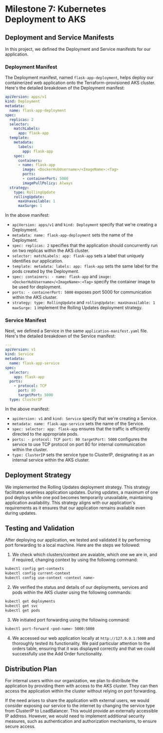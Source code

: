 # Milestone 7: Kubernetes Deployment to AKS

## Deployment and Service Manifests

In this project, we defined the Deployment and Service manifests for our application. 

### Deployment Manifest

The Deployment manifest, named `flask-app-deployment`, helps deploy our containerized web application onto the Terraform-provisioned AKS cluster. Here's the detailed breakdown of the Deployment manifest:

```yaml
apiVersion: apps/v1
kind: Deployment
metadata:
  name: flask-app-deployment
spec:
  replicas: 2
  selector:
    matchLabels:
      app: flask-app
  template:
    metadata:
      labels:
        app: flask-app
    spec:
      containers:
      - name: flask-app
        image: <DockerHubUsername>/<ImageName>:<Tag>
        ports:
        - containerPort: 5000
        imagePullPolicy: Always
  strategy:
    type: RollingUpdate
    rollingUpdate:
      maxUnavailable: 1
      maxSurge: 1
```

In the above manifest:

- `apiVersion: apps/v1` and `kind: Deployment` specify that we're creating a Deployment.
- `metadata: name: flask-app-deployment` sets the name of the Deployment.
- `spec: replicas: 2` specifies that the application should concurrently run on two replicas within the AKS cluster.
- `selector: matchLabels: app: flask-app` sets a label that uniquely identifies our application.
- `template: metadata: labels: app: flask-app` sets the same label for the pods created by the Deployment.
- `spec: containers: - name: flask-app` and `image: <DockerHubUsername>/<ImageName>:<Tag>` specify the container image to be used for deployment.
- `ports: - containerPort: 5000` exposes port 5000 for communication within the AKS cluster.
- `strategy: type: RollingUpdate` and `rollingUpdate: maxUnavailable: 1 maxSurge: 1` implement the Rolling Updates deployment strategy.

### Service Manifest

Next, we defined a Service in the same `application-manifest.yaml` file. Here's the detailed breakdown of the Service manifest:

```yaml
---
apiVersion: v1
kind: Service
metadata:
  name: flask-app-service
spec:
  selector:
    app: flask-app
  ports:
    - protocol: TCP
      port: 80
      targetPort: 5000
  type: ClusterIP
```

In the above manifest:

- `apiVersion: v1` and `kind: Service` specify that we're creating a Service.
- `metadata: name: flask-app-service` sets the name of the Service.
- `spec: selector: app: flask-app` ensures that the traffic is efficiently directed to the appropriate pods.
- `ports: - protocol: TCP port: 80 targetPort: 5000` configures the service to use TCP protocol on port 80 for internal communication within the cluster.
- `type: ClusterIP` sets the service type to ClusterIP, designating it as an internal service within the AKS cluster.

## Deployment Strategy

We implemented the Rolling Updates deployment strategy. This strategy facilitates seamless application updates. During updates, a maximum of one pod deploys while one pod becomes temporarily unavailable, maintaining application availability. This strategy aligns with our application's requirements as it ensures that our application remains available even during updates.

## Testing and Validation

After deploying our application, we tested and validated it by performing port forwarding to a local machine. Here are the steps we followed:

1. We check which clusters/context are avaiable, which one we are in, and if required, changing context by using the following command:

```bash
kubectl config get-contexts
kubectl config current-context
kubectl config use-context <context name>
```

2. We verified the status and details of our deployments, services and pods within the AKS cluster using the following commands:

```bash
kubectl get deployments
kubectl get svc
kubectl get pods
```

3. We initiated port forwarding using the following command:

```bash
kubectl port-forward <pod-name> 5000:5000
```

4. We accessed our web application locally at `http://127.0.0.1:5000` and thoroughly tested its functionality. We paid particular attention to the orders table, ensuring that it was displayed correctly and that we could successfully use the Add Order functionality.

## Distribution Plan

For internal users within our organization, we plan to distribute the application by providing them with access to the AKS cluster. They can then access the application within the cluster without relying on port forwarding.

If the need arises to share the application with external users, we would consider exposing our service to the internet by changing the service type from ClusterIP to LoadBalancer. This would provide an externally accessible IP address. However, we would need to implement additional security measures, such as authentication and authorization mechanisms, to ensure secure access.